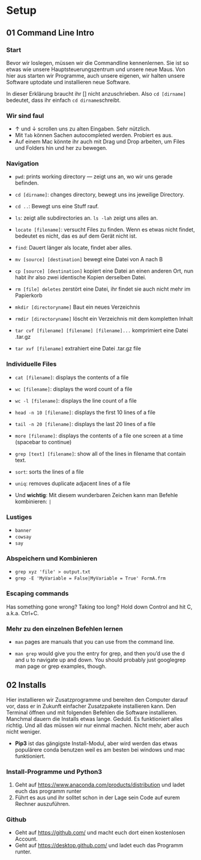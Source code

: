 # Setup

## 01 Command Line Intro

### Start

Bevor wir loslegen, müssen wir die Commandline kennenlernen. Sie ist so etwas wie unsere Hauptsteuerungszentrum und unsere neue Maus. Von hier aus starten wir Programme, auch unsere eigenen, wir halten unsere Software uptodate und installieren neue Software.

In dieser Erklärung braucht ihr [] nicht anzuschrieben. Also ```cd [dirname]```
bedeutet, dass ihr einfach ```cd dirname```schreibt.

### Wir sind faul

* ↑ und ↓ scrollen uns zu alten Eingaben. Sehr nützlich.
* Mit ```Tab``` können Sachen autocompleted werden. Probiert es aus.
* Auf einem Mac könnte ihr auch mit Drag und Drop arbeiten, um Files und Folders hin und her zu bewegen.

### Navigation

* ```pwd```: prints working directory — zeigt uns an, wo wir uns gerade befinden.
* ```cd [dirname]```: changes directory, bewegt uns ins jeweilige Directory.
* ``cd ..``: Bewegt uns eine Stuff rauf.
* ``ls``: zeigt alle subdirectories an. ``ls -lah`` zeigt uns alles an.
* ```locate [filename]```: versucht Files zu finden. Wenn es etwas nicht findet, bedeutet es nicht, das es auf dem Gerät nicht ist.
* ```find```: Dauert länger als locate, findet aber alles.

* ```mv [source] [destination]``` bewegt eine Datei von A nach B
* ```cp [source] [destination]``` kopiert eine Datei an einen anderen Ort, nun habt ihr also zwei identische Kopien derselben Datei.
* ```rm [file] deletes``` zerstört eine Datei, ihr findet sie auch nicht mehr im Papierkorb
* ```mkdir [directoryname]``` Baut ein neues Verzeichnis
* ```rmdir [directoryname]``` löscht ein Verzeichnis mit dem kompletten Inhalt
* ```tar cvf [filename] [filename] [filename]...``` komprimiert eine Datei .tar.gz
* ```tar xvf [filename]``` extrahiert eine Datei .tar.gz file

### Individuelle Files

* ```cat [filename]```: displays the contents of a file
* ```wc [filename]```: displays the word count of a file
* ```wc -l [filename]```: displays the line count of a file
* ```head -n 10 [filename]```: displays the first 10 lines of a file
* ```tail -n 20 [filename]```: displays the last 20 lines of a file
* ```more [filename]```: displays the contents of a file one screen at a time (spacebar to continue)
* ```grep [text] [filename]```: show all of the lines in filename that contain text.
* ```sort```: sorts the lines of a file
* ```uniq```: removes duplicate adjacent lines of a file

* Und **wichtig**: Mit diesem wunderbaren Zeichen kann man Befehle kombinieren: ```|```

### Lustiges

* ```banner```
* ```cowsay```
* ```say```

### Abspeichern und Kombinieren

* ```grep xyz 'file' > output.txt```
* ```grep -E 'MyVariable = False|MyVariable = True' FormA.frm```

### Escaping commands

Has something gone wrong? Taking too long? Hold down Control and hit C, a.k.a. Ctrl+C.

### Mehr zu den einzelnen Befehlen lernen

* ```man``` pages are manuals that you can use from the command line.

* ```man grep``` would give you the entry for grep, and then you’d use the d and u to navigate up and down. You should probably just googlegrep man page or grep examples, though.

## 02 Installs

Hier installieren wir Zusatzprogramme und bereiten den Computer darauf vor, dass er in Zukunft einfacher Zusatzpakete installieren kann. Den Terminal öffnen und mit folgenden Befehlen die Software installieren. Manchmal dauern die Installs etwas lange. Geduld. Es funktioniert alles richtig. Und all das müssen wir nur einmal machen. Nicht mehr, aber auch nicht weniger.

- **Pip3** ist das gängigste Install-Modul, aber wird werden das etwas populärere conda benutzen weil es am besten bei windows und mac funktioniert. 

### Install-Programme und Python3

1. Geht auf https://www.anaconda.com/products/distribution und ladet euch das programm runter
2. Führt es aus und ihr solltet schon in der Lage sein Code auf eurem Rechner auszuführen. 

### Github

- Geht auf https://github.com/ und macht euch dort einen kostenlosen Account. 
- Geht auf https://desktop.github.com/ und ladet euch das Programm runter. 